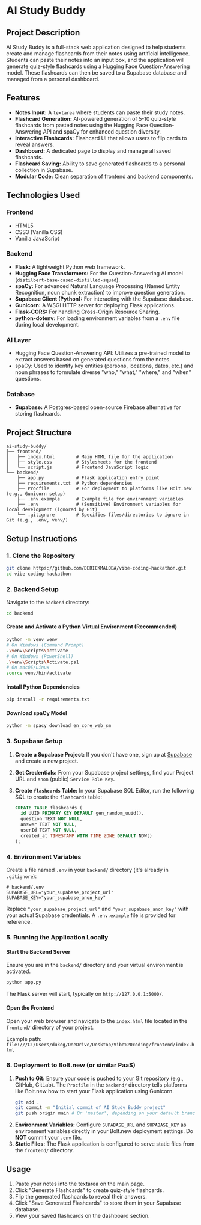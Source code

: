 # AI Study Buddy

## Project Description

AI Study Buddy is a full-stack web application designed to help students create and manage flashcards from their notes using artificial intelligence. Students can paste their notes into an input box, and the application will generate quiz-style flashcards using a Hugging Face Question-Answering model. These flashcards can then be saved to a Supabase database and managed from a personal dashboard.

## Features

-   **Notes Input:** A `textarea` where students can paste their study notes.
-   **Flashcard Generation:** AI-powered generation of 5-10 quiz-style flashcards from pasted notes using the Hugging Face Question-Answering API and spaCy for enhanced question diversity.
-   **Interactive Flashcards:** Flashcard UI that allows users to flip cards to reveal answers.
-   **Dashboard:** A dedicated page to display and manage all saved flashcards.
-   **Flashcard Saving:** Ability to save generated flashcards to a personal collection in Supabase.
-   **Modular Code:** Clean separation of frontend and backend components.

## Technologies Used

### Frontend
-   HTML5
-   CSS3 (Vanilla CSS)
-   Vanilla JavaScript

### Backend
-   **Flask:** A lightweight Python web framework.
-   **Hugging Face Transformers:** For the Question-Answering AI model (`distilbert-base-cased-distilled-squad`).
-   **spaCy:** For advanced Natural Language Processing (Named Entity Recognition, noun chunk extraction) to improve question generation.
-   **Supabase Client (Python):** For interacting with the Supabase database.
-   **Gunicorn:** A WSGI HTTP server for deploying Flask applications.
-   **Flask-CORS:** For handling Cross-Origin Resource Sharing.
-   **python-dotenv:** For loading environment variables from a `.env` file during local development.

### AI Layer
-   Hugging Face Question-Answering API: Utilizes a pre-trained model to extract answers based on generated questions from the notes.
-   spaCy: Used to identify key entities (persons, locations, dates, etc.) and noun phrases to formulate diverse "who," "what," "where," and "when" questions.

### Database
-   **Supabase:** A Postgres-based open-source Firebase alternative for storing flashcards.

## Project Structure

```
ai-study-buddy/
├── frontend/
│   ├── index.html        # Main HTML file for the application
│   ├── style.css         # Stylesheets for the frontend
│   └── script.js         # Frontend JavaScript logic
└── backend/
    ├── app.py            # Flask application entry point
    ├── requirements.txt  # Python dependencies
    ├── Procfile          # For deployment to platforms like Bolt.new (e.g., Gunicorn setup)
    ├── .env.example      # Example file for environment variables
    ├── .env              # (Sensitive) Environment variables for local development (ignored by Git)
    └── .gitignore        # Specifies files/directories to ignore in Git (e.g., .env, venv/)
```

## Setup Instructions

### 1. Clone the Repository

```bash
git clone https://github.com/DERICKMALOBA/vibe-coding-hackathon.git
cd vibe-coding-hackathon
```

### 2. Backend Setup

Navigate to the `backend` directory:
```bash
cd backend
```

#### Create and Activate a Python Virtual Environment (Recommended)

```bash
python -m venv venv
# On Windows (Command Prompt)
.\venv\Scripts\activate
# On Windows (PowerShell)
.\venv\Scripts\Activate.ps1
# On macOS/Linux
source venv/bin/activate
```

#### Install Python Dependencies

```bash
pip install -r requirements.txt
```

#### Download spaCy Model

```bash
python -m spacy download en_core_web_sm
```

### 3. Supabase Setup

1.  **Create a Supabase Project:** If you don't have one, sign up at [Supabase](https://supabase.com/) and create a new project.
2.  **Get Credentials:** From your Supabase project settings, find your Project URL and `anon` (public) `Service Role Key`.
3.  **Create `flashcards` Table:** In your Supabase SQL Editor, run the following SQL to create the `flashcards` table:

    ```sql
    CREATE TABLE flashcards (
      id UUID PRIMARY KEY DEFAULT gen_random_uuid(),
      question TEXT NOT NULL,
      answer TEXT NOT NULL,
      userId TEXT NOT NULL,
      created_at TIMESTAMP WITH TIME ZONE DEFAULT NOW()
    );
    ```

### 4. Environment Variables

Create a file named `.env` in your `backend/` directory (it's already in `.gitignore`):

```
# backend/.env
SUPABASE_URL="your_supabase_project_url"
SUPABASE_KEY="your_supabase_anon_key"
```
Replace `"your_supabase_project_url"` and `"your_supabase_anon_key"` with your actual Supabase credentials. A `.env.example` file is provided for reference.

### 5. Running the Application Locally

#### Start the Backend Server

Ensure you are in the `backend/` directory and your virtual environment is activated.

```bash
python app.py
```
The Flask server will start, typically on `http://127.0.0.1:5000/`.

#### Open the Frontend

Open your web browser and navigate to the `index.html` file located in the `frontend/` directory of your project.

Example path: `file:///C:/Users/dukeg/OneDrive/Desktop/Vibe%20coding/frontend/index.html`

### 6. Deployment to Bolt.new (or similar PaaS)

1.  **Push to Git:** Ensure your code is pushed to your Git repository (e.g., GitHub, GitLab). The `Procfile` in the `backend/` directory tells platforms like Bolt.new how to start your Flask application using Gunicorn.
    ```bash
    git add .
    git commit -m "Initial commit of AI Study Buddy project"
    git push origin main # Or 'master', depending on your default branch
    ```
2.  **Environment Variables:** Configure `SUPABASE_URL` and `SUPABASE_KEY` as environment variables directly in your Bolt.new deployment settings. Do **NOT** commit your `.env` file.
3.  **Static Files:** The Flask application is configured to serve static files from the `frontend/` directory.

## Usage

1.  Paste your notes into the textarea on the main page.
2.  Click "Generate Flashcards" to create quiz-style flashcards.
3.  Flip the generated flashcards to reveal their answers.
4.  Click "Save Generated Flashcards" to store them in your Supabase database.
5.  View your saved flashcards on the dashboard section.
